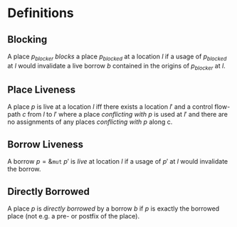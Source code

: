 # Definitions

## Blocking

A place $p_{blocker}$ *blocks* a place $p_{blocked}$ at a location $l$ if a
usage of $p_{blocked}$ at $l$ would invalidate a live borrow $b$ contained in the origins of $p_{blocker}$ at $l$.

## Place Liveness

A place $p$ is live at a location $l$ iff there exists a location $l'$ and a control flow-path $c$ from $l$ to $l'$ where a place *conflicting with* $p$ is used at $l'$ and there are no assignments of any places *conflicting with* $p$ along c.

## Borrow Liveness

A borrow $p = \&\texttt{mut}~p'$ is *live* at location $l$ if a usage of $p'$ at
$l$ would invalidate the borrow.

## Directly Borrowed

A place $p$ is *directly borrowed* by a borrow $b$ if $p$ is exactly the borrowed place (not e.g. a pre- or postfix of the place).
